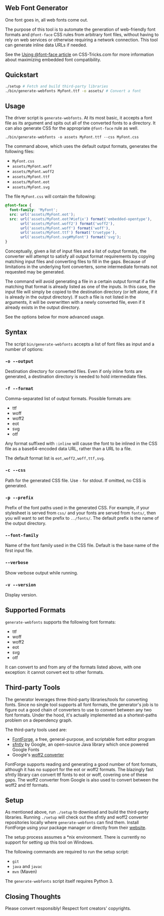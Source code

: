 Web Font Generator
------------------

One font goes in, all web fonts come out.

The purpose of this tool is to automate the generation of web-friendly font
formats and `@font-face` CSS rules from arbitrary font files, without having to
rely on web services or otherwise requiring a network connection. This tool can
generate inline data URLs if needed.

See the
[Using @font-face article](http://css-tricks.com/snippets/css/using-font-face/)
on CSS-Tricks.com for more information about maximizing embedded font
compatibility.

Quickstart
----------

```sh
./setup # Fetch and build third-party libraries
./bin/generate-webfonts MyFont.ttf -o assets/ # Convert a font
```

Usage
-----

The driver script is `generate-webfonts`. At its most basic, it accepts a font
file as its argument and spits out all of the converted fonts to a directory.
It can also generate CSS for the appropriate `@font-face` rule as well.

    ./bin/generate-webfonts -o assets MyFont.ttf --css MyFont.css

The command above, which uses the default output formats, generates the
following files:

* `MyFont.css`
* `assets/MyFont.woff`
* `assets/MyFont.woff2`
* `assets/MyFont.ttf`
* `assets/MyFont.eot`
* `assets/MyFont.svg`

The file `MyFont.css` will contain the following:

```css
@font-face {
  font-family: 'MyFont';
  src: url('assets/MyFont.eot');
  src: url('assets/MyFont.eot?#iefix') format('embedded-opentype'),
       url('assets/MyFont.woff2') format('woff2'),
       url('assets/MyFont.woff') format('woff'),
       url('assets/MyFont.ttf') format('truetype'),
       url('assets/MyFont.svg#MyFont') format('svg');
}
```

Conceptually, given a list of input files and a list of output formats, the
converter will attempt to satisfy all output format requirements by copying
matching input files and converting files to fill in the gaps. Because of
limitations in the underlying font converters, some intermediate formats not
requested may be generated.

The command will avoid generating a file in a certain output format if a file
matching that format is already listed as one of the inputs. In this case, the
input file will simply be copied to the destination directory (or left alone,
if it is already in the output directory). If such a file is not listed in the
arguments, it will be overwritten with a newly converted file, even if it
already exists in the output directory.

See the options below for more advanced usage.

Syntax
------

The script `bin/generate-webfonts` accepts a list of font files as input and a
number of options:

### `-o --output`

Destination directory for converted files. Even if only inline
fonts are generated, a destination directory is needed to hold
intermediate files.

### `-f --format`

Comma-separated list of output formats. Possible formats are:

* ttf
* woff
* woff2
* eot
* svg
* otf

Any format suffixed with `:inline` will cause the font to be
inlined in the CSS file as a base64-encoded data URL, rather
than a URL to a file.

The default format list is `eot,woff2,woff,ttf,svg`.

### `-c --css`

Path for the generated CSS file. Use `-` for stdout. If omitted, no CSS is
generated.

### `-p --prefix`

Prefix of the font paths used in the generated CSS. For example, if your
stylesheet is served from `css/` and your fonts are served from `fonts/`, then
you will want to set the prefix to `../fonts/`. The default prefix is the name
of the output directory.

### `--font-family`

Name of the font family used in the CSS file. Default is the
base name of the first input file.

### `--verbose`

Show verbose output while running.

### `-v --version`

Display version.

Supported Formats
-----------------

`generate-webfonts` supports the following font formats:

* ttf
* woff
* woff2
* eot
* svg
* otf

It can convert to and from any of the formats listed above, with one
exception: it cannot convert eot to other formats.

Third-party Tools
-----------------

The generator leverages three third-party libraries/tools for converting fonts.
Since no single tool supports all font formats, the generator's job is to
figure out a good chain of converters to use to convert between any two font
formats. Under the hood, it's actually implemented as a shortest-paths problem
on a dependency graph.

The third-party tools used are:

* [FontForge](http://fontforge.github.io/en-US/), a free, general-purpose, and
  scriptable font editor program
* [sfntly](https://code.google.com/p/sfntly/) by Google, an open-source Java
  library which once powered Google Fonts
* Google's [woff2 converter](https://github.com/google/woff2)

FontForge supports reading and generating a good number of font formats,
although it has no support for the eot or woff2 formats. The blazingly fast
sfntly library can convert ttf fonts to eot or woff, covering one of these
gaps. The woff2 converter from Google is also used to convert between the
woff2 and ttf formats.

Setup
-----

As mentioned above, run `./setup` to download and build the third-party
libraries. Running `./setup` will check out the sfntly and woff2 converter
repositories locally where `generate-webfonts` can find them. Install
FontForge using your package manager or directly from their
[website](http://fontforge.github.io/en-US/).

The setup process assumes a \*nix environment. There is currently no support
for setting up this tool on Windows.

The following commands are required to run the setup script:
* `git`
* `java` and `javac`
* `mvn` (Maven)

The `generate-webfonts` script itself requires Python 3.

Closing Thoughts
----------------

Please convert responsibly! Respect font creators' copyrights.
